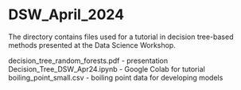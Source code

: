 # DSW_April_2024

The directory contains files used for a tutorial in decision tree-based methods presented at the Data Science Workshop. 

decision_tree_random_forests.pdf - presentation
Decision_Tree_DSW_Apr24.ipynb - Google Colab for tutorial
boiling_point_small.csv - boiling point data for developing models
